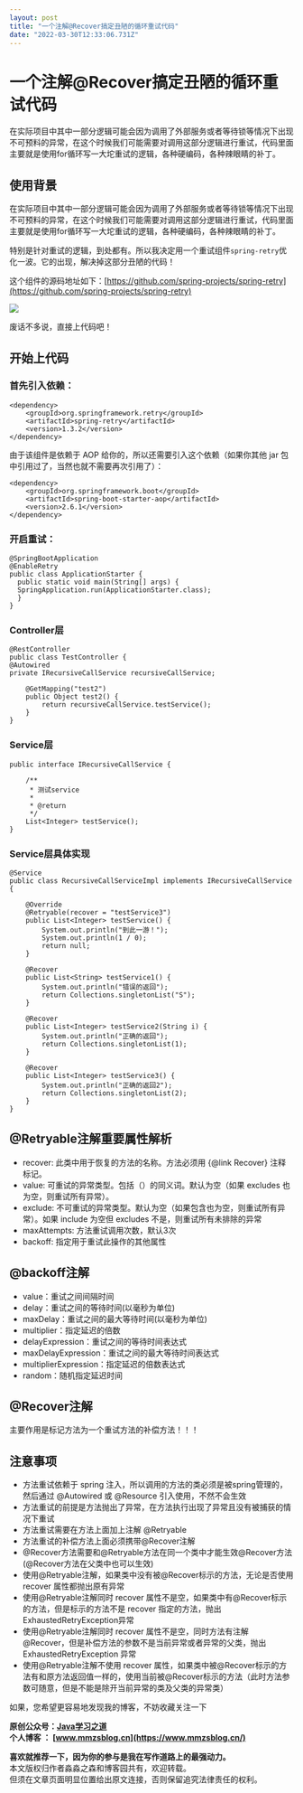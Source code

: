 ```yaml
---
layout: post
title: "一个注解@Recover搞定丑陋的循环重试代码"
date: "2022-03-30T12:33:06.731Z"
---
```

一个注解@Recover搞定丑陋的循环重试代码
=======================

在实际项目中其中一部分逻辑可能会因为调用了外部服务或者等待锁等情况下出现不可预料的异常，在这个时候我们可能需要对调用这部分逻辑进行重试，代码里面主要就是使用for循环写一大坨重试的逻辑，各种硬编码，各种辣眼睛的补丁。

使用背景
----

在实际项目中其中一部分逻辑可能会因为调用了外部服务或者等待锁等情况下出现不可预料的异常，在这个时候我们可能需要对调用这部分逻辑进行重试，代码里面主要就是使用for循环写一大坨重试的逻辑，各种硬编码，各种辣眼睛的补丁。

特别是针对重试的逻辑，到处都有。所以我决定用一个重试组件`spring-retry`优化一波。它的出现，解决掉这部分丑陋的代码！

这个组件的源码地址如下：[https://github.com/spring-projects/spring-retry](https://github.com/spring-projects/spring-retry)

![](https://img2022.cnblogs.com/blog/1196304/202203/1196304-20220330201411022-1467331859.png)

废话不多说，直接上代码吧！

开始上代码
-----

### 首先引入依赖：

    <dependency>
        <groupId>org.springframework.retry</groupId>
        <artifactId>spring-retry</artifactId>
        <version>1.3.2</version>
    </dependency>
    

由于该组件是依赖于 AOP 给你的，所以还需要引入这个依赖（如果你其他 jar 包中引用过了，当然也就不需要再次引用了）：

    <dependency>
        <groupId>org.springframework.boot</groupId>
        <artifactId>spring-boot-starter-aop</artifactId>
        <version>2.6.1</version>
    </dependency>
    

### 开启重试：

    @SpringBootApplication
    @EnableRetry
    public class ApplicationStarter {
      public static void main(String[] args) {
      SpringApplication.run(ApplicationStarter.class);
      }
    }
    

### Controller层

    @RestController
    public class TestController {
    @Autowired
    private IRecursiveCallService recursiveCallService;
    
        @GetMapping("test2")
        public Object test2() {
            return recursiveCallService.testService();
        }
    }
    

### Service层

    public interface IRecursiveCallService {
    
        /**
         * 测试service
         *
         * @return
         */
        List<Integer> testService();
    }
    

### Service层具体实现

    @Service
    public class RecursiveCallServiceImpl implements IRecursiveCallService {
    
        @Override
        @Retryable(recover = "testService3")
        public List<Integer> testService() {
            System.out.println("到此一游！");
            System.out.println(1 / 0);
            return null;
        }
    
        @Recover
        public List<String> testService1() {
            System.out.println("错误的返回");
            return Collections.singletonList("S");
        }
    
        @Recover
        public List<Integer> testService2(String i) {
            System.out.println("正确的返回");
            return Collections.singletonList(1);
        }
    
        @Recover
        public List<Integer> testService3() {
            System.out.println("正确的返回2");
            return Collections.singletonList(2);
        }
    }
    

@Retryable注解重要属性解析
------------------

*   recover: 此类中用于恢复的方法的名称。方法必须用 {@link Recover} 注释标记。
*   value: 可重试的异常类型。包括（）的同义词。默认为空（如果 excludes 也为空，则重试所有异常）。
*   exclude: 不可重试的异常类型。默认为空（如果包含也为空，则重试所有异常）。如果 include 为空但 excludes 不是，则重试所有未排除的异常
*   maxAttempts: 方法重试调用次数，默认3次
*   backoff: 指定用于重试此操作的其他属性

@backoff注解
----------

*   value：重试之间间隔时间
*   delay：重试之间的等待时间(以毫秒为单位)
*   maxDelay：重试之间的最大等待时间(以毫秒为单位)
*   multiplier：指定延迟的倍数
*   delayExpression：重试之间的等待时间表达式
*   maxDelayExpression：重试之间的最大等待时间表达式
*   multiplierExpression：指定延迟的倍数表达式
*   random：随机指定延迟时间

@Recover注解
----------

主要作用是标记方法为一个重试方法的补偿方法！！！

注意事项
----

*   方法重试依赖于 spring 注入，所以调用的方法的类必须是被spring管理的，然后通过 @Autowired 或 @Resource 引入使用，不然不会生效
*   方法重试的前提是方法抛出了异常，在方法执行出现了异常且没有被捕获的情况下重试
*   方法重试需要在方法上面加上注解 @Retryable
*   方法重试的补偿方法上面必须携带@Recover注解
*   @Recover方法需要和@Retryable方法在同一个类中才能生效@Recover方法(@Recover方法在父类中也可以生效)
*   使用@Retryable注解，如果类中没有被@Recover标示的方法，无论是否使用 recover 属性都抛出原有异常
*   使用@Retryable注解同时 recover 属性不是空，如果类中有@Recover标示的方法，但是标示的方法不是 recover 指定的方法，抛出ExhaustedRetryException异常
*   使用@Retryable注解同时 recover 属性不是空，同时方法有注解@Recover，但是补偿方法的参数不是当前异常或者异常的父类，抛出ExhaustedRetryException 异常
*   使用@Retryable注解不使用 recover 属性，如果类中被@Recover标示的方法有和原方法返回值一样的，使用当前被@Recover标示的方法（此时方法参数可随意，但是不能是除开当前异常的类及父类的异常类）

如果，您希望更容易地发现我的博客，不妨收藏关注一下  

**原创公众号：[Java学习之道](https://img2018.cnblogs.com/blog/1196304/201909/1196304-20190915102706680-209267145.jpg?ynotemdtimestamp=1568514239440)**  
**个人博客 ： [www.mmzsblog.cn](https://www.mmzsblog.cn/)**

  
  
**喜欢就推荐一下，因为你的参与是我在写作道路上的最强动力。**  
本文版权归作者淼淼之森和博客园共有，欢迎转载。  
但须在文章页面明显位置给出原文连接，否则保留追究法律责任的权利。
